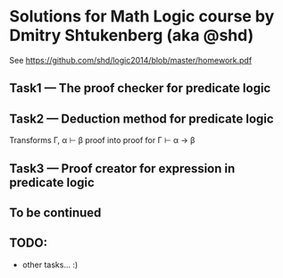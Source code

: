 # Solutions for Math Logic course by Dmitry Shtukenberg (aka @shd)

See https://github.com/shd/logic2014/blob/master/homework.pdf

## Task1 &mdash; The proof checker for predicate logic

## Task2 &mdash; Deduction method for predicate logic
Transforms Γ, α ⊢ β proof into proof for Γ ⊢ α → β

## Task3 &mdash; Proof creator for expression in predicate logic

## To be continued

## TODO:
* other tasks... :)
